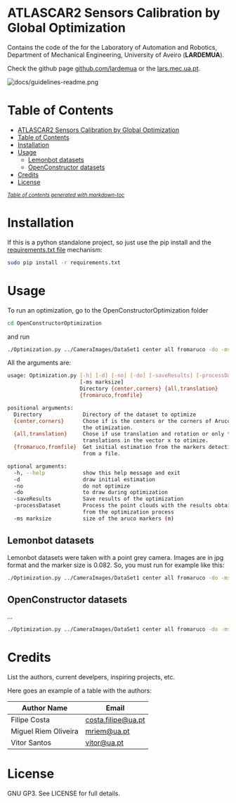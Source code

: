 # ATLASCAR2 Sensors Calibration by Global Optimization
Contains the code of the for the Laboratory of Automation and Robotics, Department of Mechanical Engineering, University of Aveiro (**LARDEMUA**).

Check the github page [github.com/lardemua](https://github.com/lardemua) or the [lars.mec.ua.pt](http://lars.mec.ua.pt).

![docs/guidelines-readme.png](docs/guidelines-readme.png?raw=true "guidelines")

# Table of Contents

- [ATLASCAR2 Sensors Calibration by Global Optimization](#atlascar2-sensors-calibration-by-global-optimization)
- [Table of Contents](#table-of-contents)
- [Installation](#installation)
- [Usage](#usage)
  * [Lemonbot datasets](#lemonbot-datasets)
  * [OpenConstructor datasets](#openconstructor-datasets)
- [Credits](#credits)
- [License](#license)

<small><i><a href='http://ecotrust-canada.github.io/markdown-toc/'>Table of contents generated with markdown-toc</a></i></small>
# Installation

If this is a python standalone project, so just use the pip install and the [requirements.txt file](https://pip.readthedocs.io/en/1.1/requirements.html) mechanism:

```bash
sudo pip install -r requirements.txt
```

# Usage

To run an optimization, go to the OpenConstructorOptimization folder 

```bash
cd OpenConstructorOptimization
```

and run

```bash
./Optimization.py ../CameraImages/DataSet1 center all fromaruco -do -ms 0.082
```

All the arguments are:

```bash
usage: Optimization.py [-h] [-d] [-no] [-do] [-saveResults] [-processDataset]
                       [-ms marksize]
                       Directory {center,corners} {all,translation}
                       {fromaruco,fromfile}

positional arguments:
  Directory             Directory of the dataset to optimize
  {center,corners}      Chose if is the centers or the corners of Arucos to do
                        the otimization.
  {all,translation}     Chose if use translation and rotation or only the
                        translations in the vector x to otimize.
  {fromaruco,fromfile}  Get initial estimation from the markers detection or
                        from a file.

optional arguments:
  -h, --help            show this help message and exit
  -d                    draw initial estimation
  -no                   do not optimize
  -do                   to draw during optimization
  -saveResults          Save results of the optimization
  -processDataset       Process the point clouds with the results obtained
                        from the optimization process
  -ms marksize          size of the aruco markers (m)


```

## Lemonbot datasets

Lemonbot datasets were taken with a point grey camera. Images are in jpg format and the marker size is 0.082. So, you must run for example like this:

```bash
./Optimization.py ../CameraImages/DataSet1 center all fromaruco -do -ms 0.082 -f jpg
```

## OpenConstructor datasets

...

```bash
./Optimization.py ../CameraImages/DataSet1 center all fromaruco -do -ms 0.1 -f png
```


# Credits

List the authors, current develpers, inspiring projects, etc.

Here goes an example of a table with the authors:

Author Name  | Email
------------- | -------------
Filipe Costa | costa.filipe@ua.pt
Miguel Riem Oliveira | mriem@ua.pt
Vitor Santos | vitor@ua.pt

# License
GNU GP3. See LICENSE for full details.

